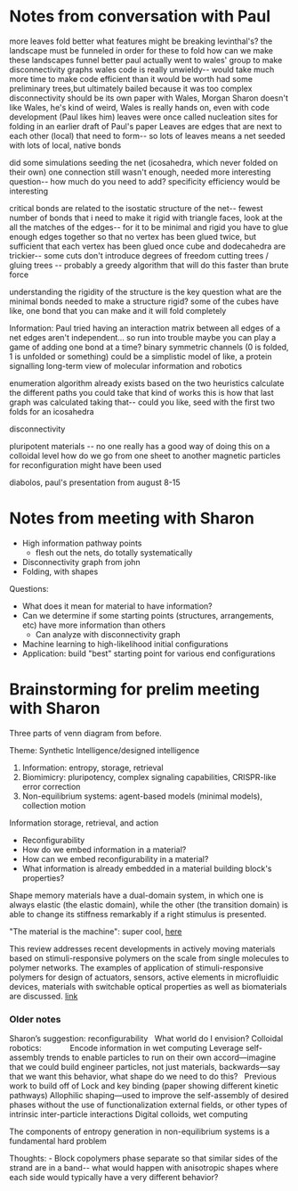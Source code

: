 # Notes from conversation with Paul

 more leaves fold better
 what features might be breaking levinthal's?
 the landscape must be funneled in order for these to fold
 how can we make these landscapes funnel better
 paul actually went to wales' group to make disconnectivity graphs
 wales code is really unwieldy-- would take much more time to make code efficient than it would be worth
 had some preliminary trees,but ultimately bailed because it was too complex
 disconnectivity should be its own paper with Wales, Morgan
 Sharon doesn't like Wales, he's kind of weird, Wales is really hands on, even with code development (Paul likes him)
 leaves were once called nucleation sites for folding in an earlier draft of Paul's paper
 Leaves are edges that are next to each other (local) that need to form-- so lots of leaves means a net seeded with lots of local, native bonds

 did some simulations seeding the net (icosahedra, which never folded on their own)
 one connection still wasn't enough, needed more
 interesting question-- how much do you need to add?
 specificity efficiency would be interesting

 critical bonds are related to the isostatic structure of the net-- fewest number of bonds that i need to make it rigid
 with triangle faces, look at the all the matches of the edges-- for it to be minimal and rigid you have to glue enough edges together so that no vertex has been glued twice, but sufficient that each vertex has been glued once
 cube and dodecahedra are trickier-- some cuts don't introduce degrees of freedom
 cutting trees / gluing trees -- probably a greedy algorithm that will do this faster than brute force

 understanding the rigidity of the structure is the key question
 what are the minimal bonds needed to make a structure rigid?
 some of the cubes have like, one bond that you can make and it will fold completely 

 Information:
 Paul tried having an interaction matrix between all edges of a net
 edges aren't independent... so run into trouble
 maybe you can play a game of adding one bond at a time?
 binary symmetric channels (0 is folded, 1 is unfolded or something)
 could be a simplistic model of like, a protein signalling 
 long-term view of molecular information and robotics

 enumeration algorithm already exists based on the two heuristics
 calculate the different paths you could take
 that kind of works
 this is how that last graph was calculated
 taking that-- could you like, seed with the first two folds for an icosahedra

 disconnectivity

 pluripotent materials -- no one really has a good way of doing this on a colloidal level
 how do we go from one sheet to another
 magnetic particles for reconfiguration might have been used

 diabolos, paul's presentation from august 8-15



# Notes from meeting with Sharon
- High information pathway points
	- flesh out the nets, do totally systematically
- Disconnectivity graph from john
- Folding, with shapes

Questions:
- What does it mean for material to have information?
- Can we determine if some starting points (structures, arrangements, etc) have more information than others
	- Can analyze with disconnectivity graph
- Machine learning to high-likelihood initial configurations
- Application: build "best" starting point for various end configurations

# Brainstorming for prelim meeting with Sharon

Three parts of venn diagram from before.

Theme: Synthetic Intelligence/designed intelligence
1) Information: entropy, storage, retrieval
2) Biomimicry: pluripotency, complex signaling capabilities, CRISPR-like error correction
3) Non-equilibrium systems: agent-based models (minimal models), collection motion

Information storage, retrieval, and action

- Reconfigurability
- How do we embed information in a material?
- How can we embed reconfigurability in a material?
- What information is already embedded in a material building block's properties?

Shape memory materials have a dual-domain system, in which one is always elastic (the elastic domain), while the other (the transition domain) is able to change its stiffness remarkably if a right stimulus is presented.

"The material is the machine": super cool, [here](http://science.sciencemag.org/content/307/5706/53/tab-pdf)

This review addresses recent developments in actively moving materials based on stimuli-responsive polymers on the scale from single molecules to polymer networks. The examples of application of stimuli-responsive polymers for design of actuators, sensors, active elements in microfluidic devices, materials with switchable optical properties as well as biomaterials are discussed. [link](http://pubs.rsc.org/en/content/articlelanding/2010/jm/b922718k#!divAbstract)

### Older notes
Sharon’s suggestion: reconfigurability
 
What world do I envision?
Colloidal robotics:
            Encode information in wet computing
Leverage self-assembly trends to enable particles to run on their own accord—imagine that we could build engineer particles, not just materials, backwards—say that we want this behavior, what shape do we need to do this?
 
Previous work to build off of
Lock and key binding (paper showing different kinetic pathways)
Allophilic shaping—used to improve the self-assembly of desired phases without the use of functionalization external fields, or other types of intrinsic inter-particle interactions
Digital colloids, wet computing

The components of entropy generation in non-equilibrium systems is a fundamental hard problem

Thoughts:
	- Block copolymers phase separate so that similar sides of the strand are in a band-- what would happen with anisotropic shapes where each side would typically have a very different behavior?
